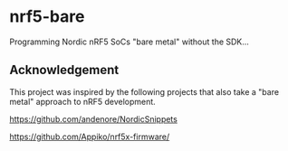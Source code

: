 # nrf5-bare

Programming Nordic nRF5 SoCs "bare metal" without the SDK...


## Acknowledgement

This project was inspired by the following projects that also take a
"bare metal" approach to nRF5 development.

https://github.com/andenore/NordicSnippets

https://github.com/Appiko/nrf5x-firmware/
